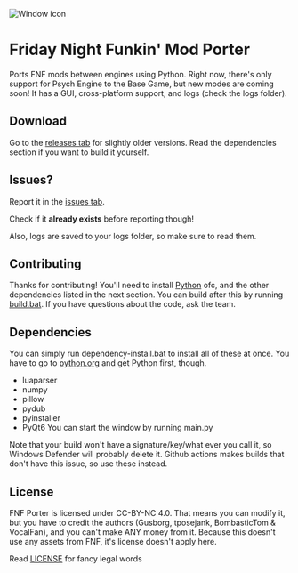 ![Window icon](big-icon.webp)
# Friday Night Funkin' Mod Porter

Ports FNF mods between engines using Python. Right now, there's only support for Psych Engine to the Base Game, but new modes are coming soon! It has a GUI, cross-platform support, and logs (check the logs folder).

## Download
Go to the [releases tab](https://github.com/gusborg88/fnf-porter/releases) for slightly older versions. Read the dependencies section if you want to build it yourself.

## Issues?
Report it in the [issues tab](https://github.com/gusborg88/fnf-porter/issues/).

Check if it **already exists** before reporting though!

Also, logs are saved to your logs folder, so make sure to read them.

## Contributing
Thanks for contributing! You'll need to install [Python](https://www.python.org/downloads/) ofc, and the other dependencies listed in the next section. You can build after this by running [build.bat](build.bat). If you have questions about the code, ask the team.

## Dependencies
You can simply run dependency-install.bat to install all of these at once. You have to go to [python.org](https://www.python.org/downloads/) and get Python first, though.
- luaparser
- numpy
- pillow
- pydub
- pyinstaller
- PyQt6
You can start the window by running main.py

Note that your build won't have a signature/key/what ever you call it, so Windows Defender will probably delete it. Github actions makes builds that don't have this issue, so use these instead.

## License
FNF Porter is licensed under CC-BY-NC 4.0. That means you can modify it, but you have to credit the authors (Gusborg, tposejank, BombasticTom & VocalFan), and you can't make ANY money from it. Because this doesn't use any assets from FNF, it's license doesn't apply here.

Read [LICENSE](https://github.com/gusborg88/fnf-porter/blob/main/LICENSE) for fancy legal words
